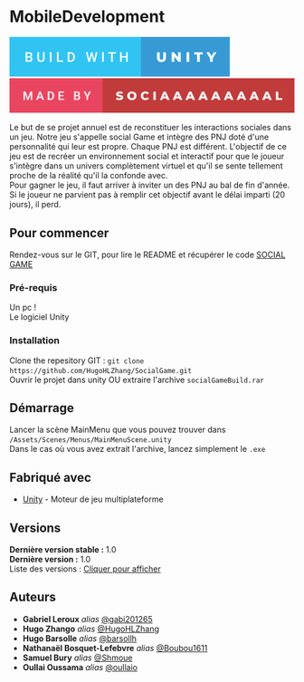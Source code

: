 # MobileDevelopment

[![forthebadge](build-with-unity.svg)](https://forthebadge.com) [![forthebadge](made-by-sociaaaaaaaaal.svg)](https://forthebadge.com)

Le but de se projet annuel est de reconstituer les interactions sociales dans un jeu. Notre jeu s'appelle social Game et intègre des PNJ doté d'une personnalité qui leur est propre. Chaque PNJ est différent.
L'objectif de ce jeu est de recréer un environnement social et interactif pour que le joueur s'intègre dans un univers complètement virtuel et qu'il se sente tellement proche de la réalité qu'il la confonde avec.  
Pour gagner le jeu, il faut arriver à inviter un des PNJ au bal de fin d'année. Si le joueur ne parvient pas à remplir cet objectif avant le délai imparti (20 jours), il perd.

## Pour commencer

Rendez-vous sur le GIT, pour lire le README et récupérer le code [SOCIAL GAME](https://github.com/HugoHLZhang/SocialGame)

### Pré-requis

Un pc !  
Le logiciel Unity

### Installation

Clone the repesitory GIT : ``git clone https://github.com/HugoHLZhang/SocialGame.git``  
Ouvrir le projet dans unity OU extraire l'archive ``socialGameBuild.rar``  

## Démarrage

Lancer la scène MainMenu que vous pouvez trouver dans ``/Assets/Scenes/Menus/MainMenuScene.unity``  
Dans le cas où vous avez extrait l'archive, lancez simplement le ``.exe``
## Fabriqué avec

* [Unity](https://unity.com/fr) - Moteur de jeu multiplateforme

## Versions
**Dernière version stable :** 1.0  
**Dernière version :** 1.0  
Liste des versions : [Cliquer pour afficher](https://github.com/HugoHLZhang/SocialGame/tags)

## Auteurs

* **Gabriel Leroux** _alias_ [@gabi201265](https://github.com/gabi201265)
* **Hugo Zhango** _alias_ [@HugoHLZhang](https://github.com/HugoHLZhang)
* **Hugo Barsolle** _alias_ [@barsollh](https://github.com/barsollh)
* **Nathanaël Bosquet-Lefebvre** _alias_ [@Boubou1611](https://github.com/Boubou1611)
* **Samuel Bury** _alias_ [@Shmoue](https://github.com/Shmoue)
* **Oullai Oussama** _alias_ [@oullaio](https://github.com/oullaio)




